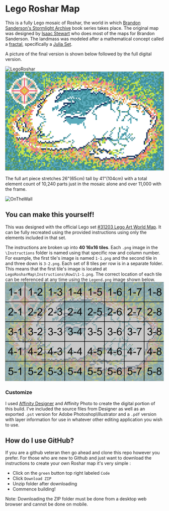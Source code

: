 # Lego Roshar Map

This is a fully Lego mosaic of Roshar, the world in which [Brandon Sanderson's Stormlight Archive](https://www.brandonsanderson.com/the-stormlight-archive-series/) book series takes place. The original map was designed by [Isaac Stewart](https://www.isaacstewart.com/maps-design-1) who does most of the maps for Brandon Sanderson. The landmass was modeled after a mathematical concept called a [fractal](https://en.wikipedia.org/wiki/Fractal), specifically a [Julia Set](https://en.wikipedia.org/wiki/Julia_Set).

A picture of the final version is shown below followed by the full digital version.

![LegoRoshar](Images/LegoRoshar.png)
![LegoRosharDigital](Images/RosharMap.png)

The full art piece stretches 26"(65cm) tall by 41"(104cm) with a total element count of 10,240 parts just in the mosaic alone and over 11,000 with the frame.

![OnTheWall](Images/NotStagedAtAll.png)

## You can make this yourself!

This was designed with the official Lego set [#31203 Lego Art World Map](https://www.lego.com/en-us/product/world-map-31203). It can be fully recreated using the provided instructions using only the elements included in that set.

The instructions are broken up into **40 16x16 tiles**. Each `.png` image in the `\Instructions` folder is named using that specific row and column number. For example, the first tile's image is named `1-1.png` and the second tile in and three down is `3-2.png`. Each set of 8 tiles per row is in a separate folder. This means that the first tile's image is located at `LegoRosharMap\Instructions\Row1\1-1.png`. The correct location of each tile can be referenced at any time using the `Legend.png` image shown below. ![Legend](Intructions/Legend.png)

### Customize

I used [Affinity Designer](https://affinity.serif.com/en-us/designer/) and Affinity Photo to create the digital portion of this build. I've included the source files from Designer as well as an exported `.pst` version for Adobe Photoshop\Illustrator and a `.pdf` version with layer information for use in whatever other editing application you wish to use.

## How do I use GitHub?

If you are a github veteran then go ahead and clone this repo however you prefer. For those who are new to Github and just want to download the instructions to create your own Roshar map it's very simple :


- Click on the `green` button top right labeled `Code`
- Click `Download ZIP`
- Unzip folder after downloading
- Commence building!

Note: Downloading the ZIP folder must be done from a desktop web browser and cannot be done on mobile.
